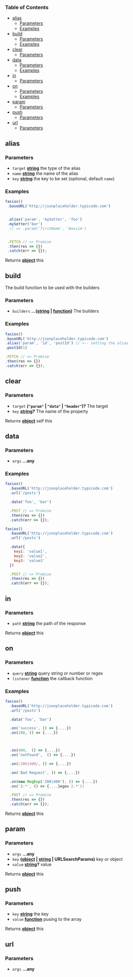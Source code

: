 <!-- Generated by documentation.js. Update this documentation by updating the source code. -->

### Table of Contents

-   [alias][1]
    -   [Parameters][2]
    -   [Examples][3]
-   [build][4]
    -   [Parameters][5]
    -   [Examples][6]
-   [clear][7]
    -   [Parameters][8]
-   [data][9]
    -   [Parameters][10]
    -   [Examples][11]
-   [in][12]
    -   [Parameters][13]
-   [on][14]
    -   [Parameters][15]
    -   [Examples][16]
-   [param][17]
    -   [Parameters][18]
-   [push][19]
    -   [Parameters][20]
-   [url][21]
    -   [Parameters][22]

## alias

### Parameters

-   `target` **[string][23]** the type of the alias
-   `name` **[string][23]** the name of the alias
-   `key` **[string][23]** the key to be set (optional, default `name`)

### Examples

```javascript
faxios()
 .baseURL('http://jsonplaceholder.typicode.com')


 .alias('param', 'mySetter', 'foo')
 .mySetter('bar')
  // => .param('firstName', 'Wassim')


 .FETCH // => Promise
 .then(res => {})
 .catch(err => {});
```

Returns **[object][24]** this

## build

The build function to be used with the builders

### Parameters

-   `builders` **...([string][23] \| [function][25])** The builders

### Examples

```javascript
faxios()
.baseURL('http://jsonplaceholder.typicode.com')
.alias('param', 'id', 'postId') // <-- setting the alias
.postId(1)

.FETCH // => Promise
.then(res => {})
.catch(err => {});
```

## clear

### Parameters

-   `target` **(`"param"` \| `"data"` \| `"header"`)?** The target
-   `key` **[string][23]?** The name of the property

Returns **[object][24]** self this

## data

### Parameters

-   `args` **...any** 

### Examples

```javascript
faxios()
  .baseURL('http://jsonplaceholder.typicode.com')
  .url('/posts')

  .data('foo', 'bar')

  .POST // => Promise
  .then(res => {})
  .catch(err => {});
```

```javascript
faxios()
  .baseURL('http://jsonplaceholder.typicode.com')
  .url('/posts')

  .data({
    key1: 'value1',
    key2: 'value2',
    key3: 'value3'
  })

  .POST // => Promise
  .then(res => {})
  .catch(err => {});
```

## in

### Parameters

-   `path` **[string][23]** the path of the response

Returns **[object][24]** this

## on

### Parameters

-   `query` **[string][23]** query string or number or regex
-   `listener` **[function][25]** the callback function

### Examples

```javascript
faxios()
  .baseURL('http://jsonplaceholder.typicode.com')
  .url('/posts')

  .data('foo', 'bar')

  .on('success', () => {....})
  .on(200, () => {....})



  .on(404,  () => {....})
  .on('notFound',  () => {....})

  .on(/200|400/, () => {....})

  .on('Bad Request', () => {....})

  .on(new RegExp('200|400'), () => {....})
  .on('2.*', () => {....}egex 2.*'))

  .POST // => Promise
  .then(res => {})
  .catch(err => {});
```

Returns **[object][24]** this

## param

### Parameters

-   `args` **...any** 
-   `key` **([object][24] \| [string][23] | URLSearchParams)** key or object
-   `value` **[string][23]?** value

Returns **[object][24]** this

## push

### Parameters

-   `key` **[string][23]** the key
-   `value` **[function][25]** pusing to the array

Returns **[object][24]** this

## url

### Parameters

-   `args` **...any** 

[1]: #alias

[2]: #parameters

[3]: #examples

[4]: #build

[5]: #parameters-1

[6]: #examples-1

[7]: #clear

[8]: #parameters-2

[9]: #data

[10]: #parameters-3

[11]: #examples-2

[12]: #in

[13]: #parameters-4

[14]: #on

[15]: #parameters-5

[16]: #examples-3

[17]: #param

[18]: #parameters-6

[19]: #push

[20]: #parameters-7

[21]: #url

[22]: #parameters-8

[23]: https://developer.mozilla.org/docs/Web/JavaScript/Reference/Global_Objects/String

[24]: https://developer.mozilla.org/docs/Web/JavaScript/Reference/Global_Objects/Object

[25]: https://developer.mozilla.org/docs/Web/JavaScript/Reference/Statements/function
